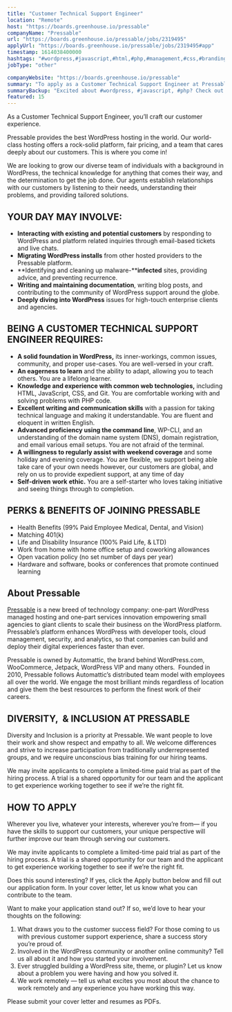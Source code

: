 ```yaml
---
title: "Customer Technical Support Engineer"
location: "Remote"
host: "https://boards.greenhouse.io/pressable"
companyName: "Pressable"
url: "https://boards.greenhouse.io/pressable/jobs/2319495"
applyUrl: "https://boards.greenhouse.io/pressable/jobs/2319495#app"
timestamp: 1614038400000
hashtags: "#wordpress,#javascript,#html,#php,#management,#css,#branding,#git,#office,#analysis"
jobType: "other"

companyWebsite: "https://boards.greenhouse.io/pressable"
summary: "To apply as a Customer Technical Support Engineer at Pressable, you preferably need to have knowledge and experience with common web technologies."
summaryBackup: "Excited about #wordpress, #javascript, #php? Check out this job post!"
featured: 15
---
```


As a Customer Technical Support Engineer, you’ll craft our customer experience.

Pressable provides the best WordPress hosting in the world. Our world-class hosting offers a rock-solid platform, fair pricing, and a team that cares deeply about our customers. This is where you come in!

We are looking to grow our diverse team of individuals with a background in WordPress, the technical knowledge for anything that comes their way, and the determination to get the job done. Our agents establish relationships with our customers by listening to their needs, understanding their problems, and providing tailored solutions.

## YOUR DAY MAY INVOLVE:

*   **Interacting with existing and potential customers** by responding to WordPress and platform related inquiries through email-based tickets and live chats.
*   **Migrating WordPress installs** from other hosted providers to the Pressable platform.
*   **Identifying and cleaning up malware-****infected** sites, providing advice, and preventing recurrence.
*   **Writing and maintaining documentation**, writing blog posts, and contributing to the community of WordPress support around the globe.
*   **Deeply diving into WordPress** issues for high-touch enterprise clients and agencies.

## BEING A CUSTOMER TECHNICAL SUPPORT ENGINEER REQUIRES:

*   **A solid foundation in WordPress,** its inner-workings, common issues, community, and proper use-cases. You are well-versed in your craft.
*   **An eagerness to learn** and the ability to adapt, allowing you to teach others. You are a lifelong learner.
*   **Knowledge and experience with common web technologies,** including HTML, JavaScript, CSS, and Git. You are comfortable working with and solving problems with PHP code.
*   **Excellent writing and communication skills** with a passion for taking technical language and making it understandable. You are fluent and eloquent in written English.
*   **Advanced proficiency using the command line**, WP-CLI, and an understanding of the domain name system (DNS), domain registration, and email various email setups. You are not afraid of the terminal.
*   **A willingness to regularly assist with weekend coverage** and some holiday and evening coverage. You are flexible, we support being able take care of your own needs however, our customers are global, and rely on us to provide expedient support, at any time of day
*   **Self-driven** **work** **ethic.** You are a self-starter who loves taking initiative and seeing things through to completion.

## PERKS & BENEFITS OF JOINING PRESSABLE

*   Health Benefits (99% Paid Employee Medical, Dental, and Vision)
*   Matching 401(k) 
*   Life and Disability Insurance (100% Paid Life, & LTD)
*   Work from home with home office setup and coworking allowances
*   Open vacation policy (no set number of days per year) 
*   Hardware and software, books or conferences that promote continued learning

## About Pressable

[Pressable](https://pressable.com/) is a new breed of technology company: one-part WordPress managed hosting and one-part services innovation empowering small agencies to giant clients to scale their business on the WordPress platform. Pressable’s platform enhances WordPress with developer tools, cloud management, security, and analytics, so that companies can build and deploy their digital experiences faster than ever.

Pressable is owned by Automattic, the brand behind WordPress.com, WooCommerce, Jetpack, WordPress VIP and many others.  Founded in 2010, Pressable follows Automattic’s distributed team model with employees all over the world. We engage the most brilliant minds regardless of location and give them the best resources to perform the finest work of their careers. 

## DIVERSITY,  & INCLUSION AT PRESSABLE

Diversity and Inclusion is a priority at Pressable. We want people to love their work and show respect and empathy to all. We welcome differences and strive to increase participation from traditionally underrepresented groups, and we require unconscious bias training for our hiring teams.

We may invite applicants to complete a limited-time paid trial as part of the hiring process. A trial is a shared opportunity for our team and the applicant to get experience working together to see if we’re the right fit.

## HOW TO APPLY

Wherever you live, whatever your interests, wherever you’re from— if you have the skills to support our customers, your unique perspective will further improve our team through serving our customers.

We may invite applicants to complete a limited-time paid trial as part of the hiring process. A trial is a shared opportunity for our team and the applicant to get experience working together to see if we’re the right fit.

Does this sound interesting? If yes, click the Apply button below and fill out our application form. In your cover letter, let us know what you can contribute to the team.

Want to make your application stand out? If so, we’d love to hear your thoughts on the following:

1.  What draws you to the customer success field? For those coming to us with previous customer support experience, share a success story you’re proud of.
2.  Involved in the WordPress community or another online community? Tell us all about it and how you started your involvement.
3.  Ever struggled building a WordPress site, theme, or plugin? Let us know about a problem you were having and how you solved it.
4.  We work remotely — tell us what excites you most about the chance to work remotely and any experience you have working this way.

Please submit your cover letter and resumes as PDFs.
